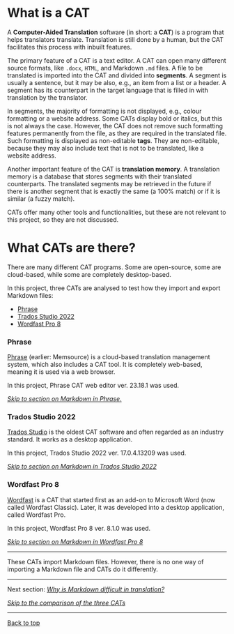 # What is a CAT

A **Computer-Aided Translation** software (in short: a **CAT**) is a program that helps translators translate. Translation is still done by a human, but the CAT facilitates this process with inbuilt features.

The primary feature of a CAT is a text editor. A CAT can open many different source formats, like `.docx`, `HTML`, and Markdown `.md` files. A file to be translated is imported into the CAT and divided into **segments**. A segment is usually a sentence, but it may be also, e.g., an item from a list or a header. A segment has its counterpart in the target language that is filled in with translation by the translator.

In segments, the majority of formatting is not displayed, e.g., colour formatting or a website address. Some CATs display bold or italics, but this is not always the case. However, the CAT does not remove such formatting features permanently from the file, as they are required in the translated file. Such formatting is displayed as non-editable **tags**. They are non-editable, because they may also include text that is not to be translated, like a website address.

Another important feature of the CAT is **translation memory**. A translation memory is a database that stores segments with their translated counterparts. The translated segments may be retrieved in the future if there is another segment that is exactly the same (a 100% match) or if it is similar (a fuzzy match).

CATs offer many other tools and functionalities, but these are not relevant to this project, so they are not discussed.

# What CATs are there?

There are many different CAT programs. Some are open-source, some are cloud-based, while some are completely desktop-based.

In this project, three CATs are analysed to test how they import and export Markdown files:
- [Phrase](#phrase)
- [Trados Studio 2022](#trados-studio-2022)
- [Wordfast Pro 8](#wordfast-pro-8)

### Phrase

[Phrase](https://phrase.com/) (earlier: Memsource) is a cloud-based translation management system, which also includes a CAT tool. It is completely web-based, meaning it is used via a web browser.

In this project, Phrase CAT web editor ver. 23.18.1 was used.

[*Skip to section on Markdown in Phrase*.](phrase-01-settings.md)

### Trados Studio 2022

[Trados Studio](https://www.trados.com/products/trados-studio/whats-new-studio-2022.html) is the oldest CAT software and often regarded as an industry standard. It works as a desktop application.

In this project, Trados Studio 2022 ver. 17.0.4.13209 was used.

[*Skip to section on Markdown in Trados Studio 2022*](trados-01-settings.md)

### Wordfast Pro 8

[Wordfast](https://www.wordfast.com/products/wordfast_pro) is a CAT that started first as an add-on to Microsoft Word (now called Wordfast Classic). Later, it was developed into a desktop application, called Wordfast Pro.

In this project, Wordfast Pro 8 ver. 8.1.0 was used.

[*Skip to section on Markdown in Wordfast Pro 8*](wordfast-01-settings.md)

---

These CATs import Markdown files. However, there is no one way of importing a Markdown file and CATs do it differently.

---

Next section: [*Why is Markdown difficult in translation?*](ref-why-md-difficult.md)

[*Skip to the comparison of the three CATs*](top-comparison.md)

---

[Back to top](#what-is-a-cat&#63;)